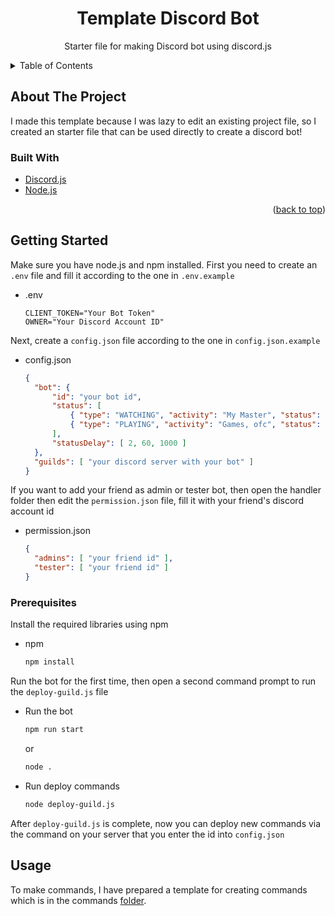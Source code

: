 
<h1 align="center">Template Discord Bot</h3>
<p align="center">
    Starter file for making Discord bot using discord.js
</p>


<details>
  <summary>Table of Contents</summary>
  <ol>
    <li>
      <a href="#about-the-project">About The Project</a>
      <ul>
        <li><a href="#built-with">Built With</a></li>
      </ul>
    </li>
    <li>
      <a href="#getting-started">Getting Started</a>
      <ul>
        <li><a href="#prerequisites">Prerequisites</a></li>
      </ul>
    </li>
    <li><a href="#usage">Usage</a></li>
  </ol>
</details>


<!-- ABOUT THE PROJECT -->
## About The Project

I made this template because I was lazy to edit an existing project file, so I created an starter file that can be used directly to create a discord bot!


### Built With

* [Discord.js](https://discord.js.org/)
* [Node.js](https://nodejs.org/)

<p align="right">(<a href="#top">back to top</a>)</p>

<!-- GETTING STARTED -->
## Getting Started

Make sure you have node.js and npm installed. First you need to create an `.env` file and fill it according to the one in `.env.example`
* .env
  ```env
  CLIENT_TOKEN="Your Bot Token"
  OWNER="Your Discord Account ID"
  ```

Next, create a `config.json` file according to the one in `config.json.example`
* config.json
  ```json
  {
	"bot": {
		"id": "your bot id",
		"status": [
			{ "type": "WATCHING", "activity": "My Master", "status": "dnd" },
			{ "type": "PLAYING", "activity": "Games, ofc", "status": "dnd" }
		],
		"statusDelay": [ 2, 60, 1000 ]
	},
	"guilds": [ "your discord server with your bot" ]
  }
  ```

If you want to add your friend as admin or tester bot, then open the handler folder then edit the `permission.json` file, fill it with your friend's discord account id

* permission.json
  ```json
  {
    "admins": [ "your friend id" ],
    "tester": [ "your friend id" ]
  }
  ```


### Prerequisites

Install the required libraries using npm
* npm
  ```sh
  npm install
  ```

Run the bot for the first time, then open a second command prompt to run the `deploy-guild.js` file
* Run the bot
  ```sh
  npm run start
  ```
  or
  ```sh
  node .
  ```
* Run deploy commands
  ```sh
  node deploy-guild.js
  ```

After `deploy-guild.js` is complete, now you can deploy new commands via the command on your server that you enter the id into `config.json`


<!-- USAGE EXAMPLES -->
## Usage

To make commands, I have prepared a template for creating commands which is in the commands [folder](commands).



